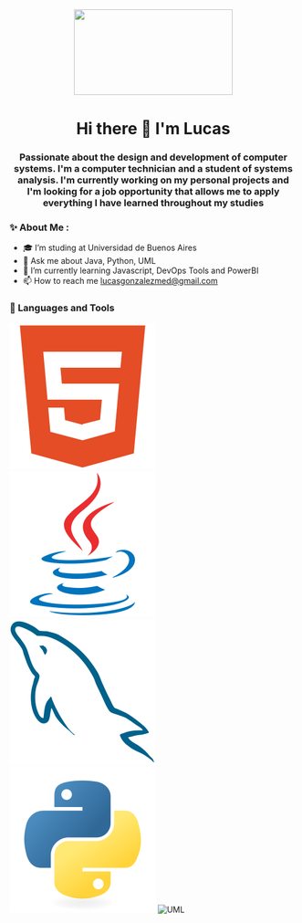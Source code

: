 <div id="header" align="center">
    <img src="https://media.giphy.com/media/cAkMoUT6GF21Xr5dpG/giphy.gif" width="278" height="150"/>
    <h1 align="center"> Hi there 👋 I'm Lucas </h1>
    <h3 align="center">
Passionate about the design and development of computer systems. I'm a computer technician and a student of systems analysis. I'm currently working on my personal projects and I'm looking for a job opportunity that allows me to apply everything I have learned throughout my studies
    </h3>
</div>

### ✨ About Me :

- 🎓 I’m studing at Universidad de Buenos Aires
- 💬 Ask me about Java, Python, UML 
- 🌱 I’m currently learning Javascript, DevOps Tools and PowerBI
- 📫 How to reach me lucasgonzalezmed@gmail.com 
<div align="left">
    <h3>🔨 Languages and Tools</h3>
    <div>
        <img src="https://github.com/devicons/devicon/blob/master/icons/html5/html5-plain.svg" alt="HTML5"/>
        <img src="https://github.com/devicons/devicon/blob/master/icons/java/java-original.svg" alt="Java" />
        <img src="https://github.com/devicons/devicon/blob/master/icons/mysql/mysql-plain.svg" alt="MySql" />
        <img src="https://github.com/devicons/devicon/blob/master/icons/python/python-original.svg" alt="Python" />
        <img src="https://www.sparks-formation.com/wp-content/uploads/2020/06/logo-analyse-conception-uml-2.png" alt="UML" />
    </div>
</div>
<!--
**LucasGonzalezMed/LucasGonzalezMed** is a ✨ _special_ ✨ repository because its `README.md` (this file) appears on your GitHub profile.

Here are some ideas to get you started:

- 🔭 I’m currently working on ...
- 🌱 I’m currently learning Javascript, DevOps Tools and PowerBI
- 🎓 I’m studing at Universidad de Buenos Aires
- 🤔 I’m looking for help with ...
- 💬 Ask me about Java, Python, UML 
- 📫 How to reach me lucasgonzalezmed@gmail.com 
- 😄 Pronouns: ...
- ⚡ Fun fact: ...
-->
